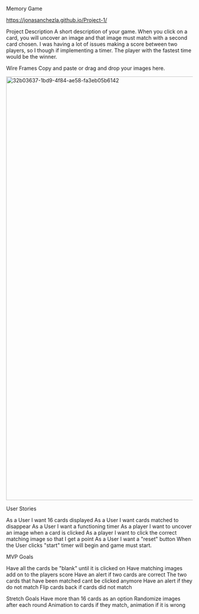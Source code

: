 Memory Game

https://jonasanchezla.github.io/Project-1/

Project Description
A short description of your game.
When you click on a card, you will uncover an image and that image must match with a second card chosen. I was having a lot of issues making a score between two players, so I though if implementing a timer. The player with the fastest time would be the winner. 

Wire Frames
Copy and paste or drag and drop your images here.

<img width="1144" alt="32b03637-1bd9-4f84-ae58-fa3eb05b6142" src="https://user-images.githubusercontent.com/105673176/180608584-8e64c2f7-0f0b-4002-bfd1-a0bc205fc350.png">



User Stories

As a User I want 16 cards displayed
As a User I want cards matched to disappear
As a User I want a functioning timer
As a player I want to uncover an image when a card is clicked
As a player I want to click the correct matching image so that I get a point 
As a User I want a "reset" button
When the User clicks "start" timer will begin and game must start.

MVP Goals

Have all the cards be "blank" until it is clicked on
Have matching images add on to the players score
Have an alert if two cards are correct
The two cards that have been matched cant be clicked anymore
Have an alert if they do not match
Flip cards back if cards did not match

Stretch Goals
Have more than 16 cards as an option
Randomize images after each round
Animation to cards if they match, animation if it is wrong
